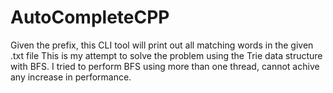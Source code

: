 # AutoCompleteCPP
Given the prefix, this CLI tool will print out all matching words in the given .txt file
This is my attempt to solve the problem using the Trie data structure with BFS. I tried to perform BFS using more than one thread, cannot achive any increase in performance.